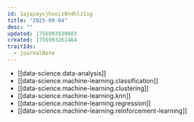 ```yaml
---
id: 1ajqieycjhsoiz0n4hlz1sg
title: "2025-09-04"
desc: ""
updated: 1756993939083
created: 1756993261464
traitIds:
  - journalNote
---
```


- [[data-science.data-analysis]]
- [[data-science.machine-learning.classification]]
- [[data-science.machine-learning.clustering]]
- [[data-science.machine-learning.knn]]
- [[data-science.machine-learning.regression]]
- [[data-science.machine-learning.reinforcement-learning]]
